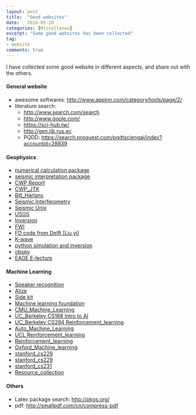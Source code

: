 ```yaml
---
layout: post
title:  "Good websites"
date:   2016-05-20
categories: [Miscellanea]
excerpt: "Some good websites has been collected"
tag:
- website
comments: true
---
```


I have collected some good website in different aspects, and share out with 
the others.

#### General website
+ awesome softwares: http://www.appinn.com/category/tools/page/2/
+ literature search: 
    + http://www.search.com/search
    + http://www.goole.com/
    + https://sci-hub.tw/
    + http://gen.lib.rus.ec
    + PQDD: https://search.proquest.com/pqdtsciengai/index?accountid=28839

#### Geophysics 
+ [numerical calculation package](https://www.mcs.anl.gov/petsc/)
+ [seismic interpretation package](http://www.opendtect.org/)
+ [CWP Report](http://cwp.mines.edu/researchpublications/CWPresearchreports.html)
+ [CWP_JTK](http://inside.mines.edu/~dhale/index.html)
+ [Bill_Harlans](http://www.billharlan.com/)
+ [Seismic Interferometry](http://utam.gg.utah.edu/Inter.LAB1/)
+ [Seismic Unix](http://www.seismicunix.com/w/Main_Page)
+ [USGS](http://earthquake.usgs.gov/research/software/)
+ [Inversion](http://mesoscopic.mines.edu/~jscales/inverse/)
+ [FWI](http://www.opentoast.de/Waveform_inversion_code.php)
+ [FD code from Delft (Liu yi) ](http://janth.home.xs4all.nl/Software/Software.html)
+ [K-wave](http://www.k-wave.org/)
+ [python simulation and inversion](http://www.simpeg.xyz/)
+ [obspy](https://github.com/obspy/obspy/wiki)
+ [EAGE E-lecture](https://www.youtube.com/watch?v=DrpagMsK09M)


#### Machine Learning
+ [Speaker recognition](http://www.imm.dtu.dk/~lfen/Speakerrecognition.htm)
+ [Alize](https://alize.univ-avignon.fr/#help)
+ [Side kit](https://projets-lium.univ-lemans.fr/sidekit/overview/index.html)
+ [Machine learning foundation](https://www.csie.ntu.edu.tw/~htlin/)
+ [CMU_Machine_Learning](http://www.stat.cmu.edu/~ryantibs/statml/)
+ [UC_Berkeley CS188 Intro to AI](http://ai.berkeley.edu/lecture_videos.html)
+ [UC_Berkeley CS294 Reinforcement_learning](http://rail.eecs.berkeley.edu/deeprlcourse/)
+ [Auto_Machine_Learning](https://www.ml4aad.org/automl/)
+ [UCL Reinforcement_learning](http://www0.cs.ucl.ac.uk/staff/d.silver/web/Teaching.html)
+ [Reinforcement_learning](https://github.com/dennybritz/reinforcement-learning)
+ [Oxford_Machine_learning](https://www.cs.ox.ac.uk/people/nando.defreitas/machinelearning/)
+ [stanford_cs229](https://www.youtube.com/watch?v=uzxylbk2c7e&list=plebc422ec5973b4d8)
+ [stanford_cs229](http://cs229.stanford.edu/)
+ [stanford_cs231](http://cs231n.github.io/)
+ [Resource_collection](http://www.jeremydjacksonphd.com/category/deep-learning/)

#### Others
+ Latex package search: http://pkgs.org/
+ pdf: http://smallpdf.com/cn/compress-pdf



